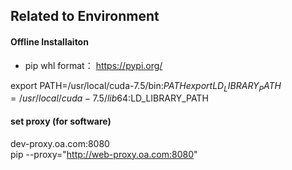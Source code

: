 ## Related to Environment


#### Offline Installaiton
- pip whl format： https://pypi.org/

export PATH=/usr/local/cuda-7.5/bin:$PATH  
export LD_LIBRARY_PATH=/usr/local/cuda-7.5/lib64:$LD_LIBRARY_PATH

#### set proxy (for software)
dev-proxy.oa.com:8080  
pip --proxy="http://web-proxy.oa.com:8080"
